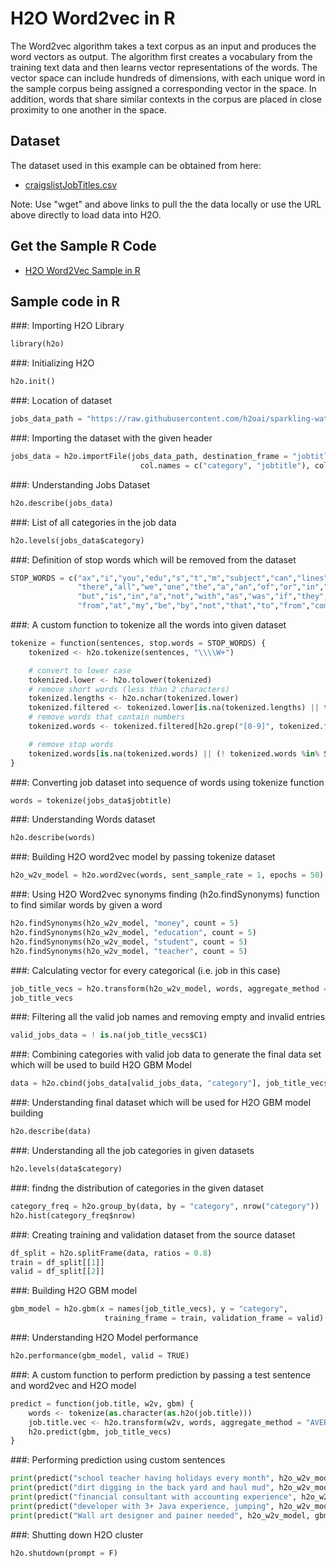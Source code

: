 # H2O Word2vec in R #

The Word2vec algorithm takes a text corpus as an input and produces the word vectors as output. The algorithm first creates a vocabulary from the training text data and then learns vector representations of the words. The vector space can include hundreds of dimensions, with each unique word in the sample corpus being assigned a corresponding vector in the space. In addition, words that share similar contexts in the corpus are placed in close proximity to one another in the space. 

## Dataset ##
The dataset used in this example can be obtained from here:
 - [craigslistJobTitles.csv](https://raw.githubusercontent.com/Avkash/mldl/master/data/craigslistJobTitles.csv)

Note: Use "wget" and above links to pull the the data locally or use the URL above directly to load data into H2O.

## Get the Sample R  Code ##
  - [H2O Word2Vec Sample in R](https://github.com/Avkash/mldl/blob/master/code/R/H2O-Word2Vec-CraigslistTitles.R)

## Sample code in R ## 

###: Importing H2O Library
```python
library(h2o)
```

###: Initializing  H2O
```python
h2o.init()
```

###: Location of dataset
```python
jobs_data_path = "https://raw.githubusercontent.com/h2oai/sparkling-water/rel-1.6/examples/smalldata/craigslistJobTitles.csv"
```

###: Importing the dataset with the given header
```python
jobs_data = h2o.importFile(jobs_data_path, destination_frame = "jobtitles",
                             col.names = c("category", "jobtitle"), col.types = c("Enum", "String"), header = TRUE)
```

###: Understanding Jobs Dataset
```python
h2o.describe(jobs_data)
```

###: List of all categories in the job data
```python
h2o.levels(jobs_data$category)
```

###: Definition of stop words which will be removed from the dataset
```python
STOP_WORDS = c("ax","i","you","edu","s","t","m","subject","can","lines","re","what",
               "there","all","we","one","the","a","an","of","or","in","for","by","on",
               "but","is","in","a","not","with","as","was","if","they","are","this","and","it","have",
               "from","at","my","be","by","not","that","to","from","com","org","like","likes","so")
```

###: A custom function to tokenize all the words into given dataset 
```python
tokenize = function(sentences, stop.words = STOP_WORDS) {
    tokenized <- h2o.tokenize(sentences, "\\\\W+")

    # convert to lower case
    tokenized.lower <- h2o.tolower(tokenized)
    # remove short words (less than 2 characters)
    tokenized.lengths <- h2o.nchar(tokenized.lower)
    tokenized.filtered <- tokenized.lower[is.na(tokenized.lengths) || tokenized.lengths >= 2,]
    # remove words that contain numbers
    tokenized.words <- tokenized.filtered[h2o.grep("[0-9]", tokenized.filtered, invert = TRUE, output.logical = TRUE),]

    # remove stop words
    tokenized.words[is.na(tokenized.words) || (! tokenized.words %in% STOP_WORDS),]
}
```


###: Converting job dataset into sequence of words using tokenize function
```python
words = tokenize(jobs_data$jobtitle)
```

###: Understanding Words dataset
```python
h2o.describe(words)
```

###: Building H2O word2vec model by passing tokenize dataset
```python
h2o_w2v_model = h2o.word2vec(words, sent_sample_rate = 1, epochs = 50)
```

###: Using H2O Word2vec synonyms finding (h2o.findSynonyms) function to find similar words by given a word
```python
h2o.findSynonyms(h2o_w2v_model, "money", count = 5)
h2o.findSynonyms(h2o_w2v_model, "education", count = 5)
h2o.findSynonyms(h2o_w2v_model, "student", count = 5)
h2o.findSynonyms(h2o_w2v_model, "teacher", count = 5)
```

###: Calculating vector for every categorical (i.e. job in this case)
```python
job_title_vecs = h2o.transform(h2o_w2v_model, words, aggregate_method = "AVERAGE")
job_title_vecs
```

###: Filtering all the valid job names and removing empty and invalid entries
```python
valid_jobs_data = ! is.na(job_title_vecs$C1)
```

###: Combining categories with valid job data to generate the final data set which will be used to build H2O GBM Model
```python
data = h2o.cbind(jobs_data[valid_jobs_data, "category"], job_title_vecs[valid_jobs_data, ])
```

###: Understanding final dataset which will be used for H2O GBM model building
```python
h2o.describe(data)
```

###: Understanding all the job categories in given datasets
```python
h2o.levels(data$category)
```

###: findng the distribution of categories in the given dataset  
```python
category_freq = h2o.group_by(data, by = "category", nrow("category"))
h2o.hist(category_freq$nrow)
```

###: Creating training and validation dataset from the source dataset
```python
df_split = h2o.splitFrame(data, ratios = 0.8)
train = df_split[[1]]
valid = df_split[[2]]
```

###: Building H2O GBM model
```python
gbm_model = h2o.gbm(x = names(job_title_vecs), y = "category",
                     training_frame = train, validation_frame = valid)
```

###: Understanding H2O Model performance
```python
h2o.performance(gbm_model, valid = TRUE)
```

###: A custom function to perform prediction by passing a test sentence and word2vec and H2O model
```python
predict = function(job.title, w2v, gbm) {
    words <- tokenize(as.character(as.h2o(job.title)))
    job.title.vec <- h2o.transform(w2v, words, aggregate_method = "AVERAGE")
    h2o.predict(gbm, job_title_vecs)
}
```

###: Performing prediction using custom sentences
```python
print(predict("school teacher having holidays every month", h2o_w2v_model, gbm_model))
print(predict("dirt digging in the back yard and haul mud", h2o_w2v_model, gbm_model))
print(predict("financial consultant with accounting experience", h2o_w2v_model, gbm_model))
print(predict("developer with 3+ Java experience, jumping", h2o_w2v_model, gbm_model))
print(predict("Wall art designer and painer needed", h2o_w2v_model, gbm_model))
```

###: Shutting down H2O cluster
```python
h2o.shutdown(prompt = F)
```
